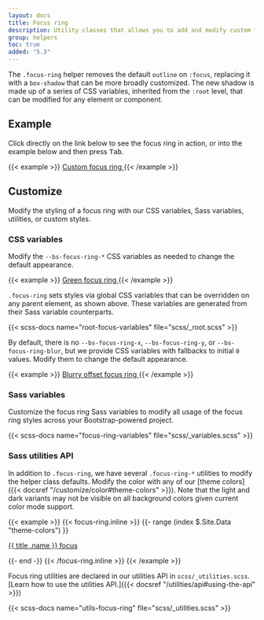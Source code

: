 ```yaml
---
layout: docs
title: Focus ring
description: Utility classes that allows you to add and modify custom focus ring styles to elements and components.
group: helpers
toc: true
added: "5.3"
---
```


The `.focus-ring` helper removes the default `outline` on `:focus`, replacing it with a `box-shadow` that can be more
broadly customized. The new shadow is made up of a series of CSS variables, inherited from the `:root` level, that can
be modified for any element or component.

## Example

Click directly on the link below to see the focus ring in action, or into the example below and then press <kbd>
Tab</kbd>.

{{< example >}}
<a href="#" class="d-inline-flex focus-ring py-1 px-2 text-decoration-none border rounded-2">
Custom focus ring
</a>
{{< /example >}}

## Customize

Modify the styling of a focus ring with our CSS variables, Sass variables, utilities, or custom styles.

### CSS variables

Modify the `--bs-focus-ring-*` CSS variables as needed to change the default appearance.

{{< example >}}
<a href="#" class="d-inline-flex focus-ring py-1 px-2 text-decoration-none border rounded-2" style="--bs-focus-ring-color: rgba(var(--bs-success-rgb), .25)">
Green focus ring
</a>
{{< /example >}}

`.focus-ring` sets styles via global CSS variables that can be overridden on any parent element, as shown above. These
variables are generated from their Sass variable counterparts.

{{< scss-docs name="root-focus-variables" file="scss/_root.scss" >}}

By default, there is no `--bs-focus-ring-x`, `--bs-focus-ring-y`, or `--bs-focus-ring-blur`, but we provide CSS
variables with fallbacks to initial `0` values. Modify them to change the default appearance.

{{< example >}}
<a href="#" class="d-inline-flex focus-ring py-1 px-2 text-decoration-none border rounded-2" style="--bs-focus-ring-x: 10px; --bs-focus-ring-y: 10px; --bs-focus-ring-blur: 4px">
Blurry offset focus ring
</a>
{{< /example >}}

### Sass variables

Customize the focus ring Sass variables to modify all usage of the focus ring styles across your Bootstrap-powered
project.

{{< scss-docs name="focus-ring-variables" file="scss/_variables.scss" >}}

### Sass utilities API

In addition to `.focus-ring`, we have several `.focus-ring-*` utilities to modify the helper class defaults. Modify the
color with any of our [theme colors]({{< docsref "/customize/color#theme-colors" >}}). Note that the light and dark
variants may not be visible on all background colors given current color mode support.

{{< example >}}
{{< focus-ring.inline >}}
{{- range (index $.Site.Data "theme-colors") }}
<p><a href="#" class="d-inline-flex focus-ring focus-ring-{{ .name }} py-1 px-2 text-decoration-none border rounded-2">{{ title .name }} focus</a></p>
{{- end -}}
{{< /focus-ring.inline >}}
{{< /example >}}

Focus ring utilities are declared in our utilities API
in `scss/_utilities.scss`. [Learn how to use the utilities API.]({{< docsref "/utilities/api#using-the-api" >}})

{{< scss-docs name="utils-focus-ring" file="scss/_utilities.scss" >}}
